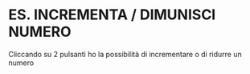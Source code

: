 # ES. INCREMENTA / DIMUNISCI NUMERO

Cliccando su 2 pulsanti ho la possibilità di incrementare o di ridurre un numero
